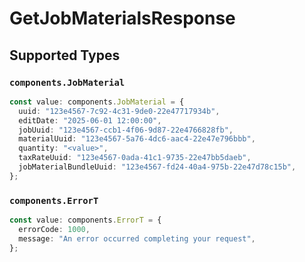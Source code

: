 # GetJobMaterialsResponse


## Supported Types

### `components.JobMaterial`

```typescript
const value: components.JobMaterial = {
  uuid: "123e4567-7c92-4c31-9de0-22e47717934b",
  editDate: "2025-06-01 12:00:00",
  jobUuid: "123e4567-ccb1-4f06-9d87-22e4766828fb",
  materialUuid: "123e4567-5a76-4dc6-aac4-22e47e796bbb",
  quantity: "<value>",
  taxRateUuid: "123e4567-0ada-41c1-9735-22e47bb5daeb",
  jobMaterialBundleUuid: "123e4567-fd24-40a4-975b-22e47d78c15b",
};
```

### `components.ErrorT`

```typescript
const value: components.ErrorT = {
  errorCode: 1000,
  message: "An error occurred completing your request",
};
```

